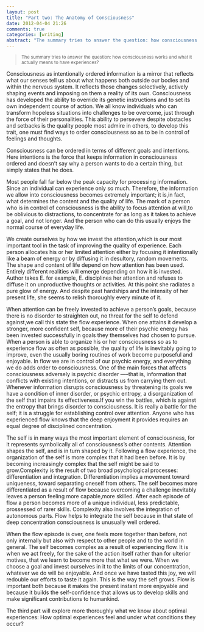 ```yaml
---
layout: post
title: "Part two: The Anatomy of Consciousness"
date: 2012-04-04 21:26
comments: true
categories: [writing]
abstract: "The summary tries to answer the question: how consciousness works and what it actually means to have experiences?"
---
```

> <small>The summary tries to answer the question: how consciousness works and what it actually means to have experiences? </small>

Consciousness as intentionally ordered information is a mirror that reflects what our senses tell us about what happens both outside our bodies and within the nervous system. It reflects those changes selectively, actively shaping events and imposing on them a reality of its own. Consciousness has developed the ability to override its genetic instructions and to set its own independent course of action.   We all know individuals who can transform hopeless situations into challenges to be overcome, just through the force of their personalities. This ability to persevere despite obstacles and setbacks is the quality people most admire in others, to develop this trait, one must find ways to order consciousness so as to be in control of feelings and thoughts.

Consciousness can be ordered in terms of different goals and intentions.  Here intentions is the force that keeps information in consciousness ordered and doesn’t say why a person wants to do a certain thing, but simply states that he does.

Most people fall far below the peak capacity for processing information. Since an individual can experience only so much. Therefore, the information we allow into consciousness becomes extremely important; it is,in fact, what determines the content and the quality of life. The mark of a person who is in control of consciousness is the ability to focus attention at will,to be oblivious to distractions, to concentrate for as long as it takes to achieve a goal, and not longer. And the person who can do this usually enjoys the normal course of everyday life.

We create ourselves by how we invest the attention,which is our most important tool in the task of improving the quality of experience. Each person allocates his or her limited attention either by focusing it intentionally like a beam of energy or by diffusing it in desultory, random movements. The shape and content of life depend on how attention has been used. Entirely different realities will emerge depending on how it is invested. Author takes E. for example, E. disciplines her attention and refuses to diffuse it on unproductive thoughts or activities. At this point she radiates a pure glow of energy. And despite past hardships and the intensity of her present life, she seems to relish thoroughly every minute of it.

When attention can be freely invested to achieve a person’s goals, because there is no disorder to straighten out, no threat for the self to defend against,we call this state the flow experience. When one attains it develop a stronger, more confident self, because more of their psychic energy has been invested successfully in goals they themselves had chosen to pursue.  When a person is able to organize his or her consciousness so as to experience flow as often as possible, the quality of life is inevitably going to improve, even the usually boring routines of work become purposeful and enjoyable. In flow we are in control of our psychic energy, and everything we do adds order to consciousness. One of the main forces that affects consciousness adversely is psychic disorder —–that is, information that conflicts with existing intentions, or distracts us from carrying them out.  Whenever information disrupts consciousness by threatening its goals we have a condition of inner disorder, or psychic entropy, a disorganization of the self that impairs its effectiveness.If you win the battles, which is against the entropy that brings disorder to consciousness. It is really a battle for the self; it is a struggle for establishing control over attention. Anyone who has experienced flow knows that the deep enjoyment it provides requires an equal degree of disciplined concentration.

The self is in many ways the most important element of consciousness, for it represents symbolically all of consciousness’s other contents. Attention shapes the self, and is in turn shaped by it. Following a flow experience, the organization of the self is more complex that it had been before. It is by becoming increasingly complex that the self might be said to grow.Complexity is the result of two broad psychological processes: differentiation and integration. Differentiation implies a movement toward uniqueness, toward separating oneself from others.  The self becomes more differentiated as a result of flow because overcoming a challenge inevitably leaves a person feeling more capable,more skilled. After each episode of flow a person becomes more of a unique individual, less predictable, prossessed of rarer skills. Complexity also involves the integration of autonomous parts. Flow helps to integrate the self because in that state of deep concentration consciousness is unusually well ordered.

When the flow episode is over, one feels more together than before, not only internally but also with respect to other people and to the world in general.  The self becomes complex as a result of experiencing flow.  It is when we act freely, for the sake of the action itself rather than for ulterior motives, that we learn to become more that what we were. When we choose a goal and invest ourselves in it to the limits of our concentration, whatever we do will be enjoyable. And once we have tasted this joy, we will redouble our efforts to taste it again. This is the way the self grows. Flow is important both because it makes the present instant more enjoyable and because it builds the self-confidence that allows us to develop skills and make significant contributions to humankind.

The third part will explore more thoroughly what we know about optimal experiences:  How optimal experiences feel and under what conditions they occur?
